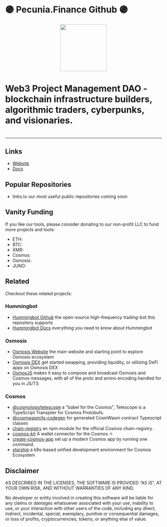 # 🟣 Pecunia.Finance Github 🟣

<p align="center">
  <a href="https://github.com/pecuniafinance">
    <img width="150" src="https://user-images.githubusercontent.com/545047/195456198-c35bf731-255e-42b6-833b-e76df553eec8.svg">
  </a>
  <h1>Web3 Project Management DAO - blockchain infrastructure builders, algorithmic traders, cyberpunks, and visionaries.<h1>
</p>

---

## Links

- [Website](https://pecuniafinance.com)
- [Docs](https://docs.pecuniafinance.com)

## Popular Repositories

- links to our most useful public repositories coming soon

## Vanity Funding

If you like our tools, please consider donating to our non-profit LLC to fund more projects and tools:

- ETH:
- BTC:
- XMR:
- Cosmos:
- Osmosis:
- JUNO:

## Related

Checkout these related projects:

### Hummingbot

- [Hummingbot Github](https://github.com/hummingbot) the open-source high-frequency trading-bot this repository supports
- [Hummingbot Docs](https://docs.hummingbot.org) everything you need to know about Hummingbot

### Osmosis

- [Osmosis Website](https://osmosis.zone) the main website and starting point to explore Osmosis ecosystem
- [Osmosis DEX](https://app.osmosis.zone) get started swapping, providing liquidity, or utilizing DeFi apps on Osmosis DEX
- [OsmosJS](https://github.com/osmosis-labs/osmojs) makes it easy to compose and broadcast Osmosis and Cosmos messages, with all of the proto and amino encoding handled for you in JS/TS

### Cosmos

- [@cosmology/telescope](https://github.com/cosmology-tech/telescope) a "babel for the Cosmos", Telescope is a TypeScript Transpiler for Cosmos Protobufs.
- [@cosmwasm/ts-codegen](https://github.com/CosmWasm/ts-codegen) for generated CosmWasm contract Typescript classes
- [chain-registry](https://github.com/cosmology-tech/chain-registry) an npm module for the official Cosmos chain-registry.
- [cosmos-kit](https://github.com/cosmology-tech/cosmos-kit) A wallet connector for the Cosmos ⚛️
- [create-cosmos-app](https://github.com/cosmology-tech/create-cosmos-app) set up a modern Cosmos app by running one command.
- [starship](https://github.com/cosmology-tech/starship) a k8s-based unified development environment for Cosmos Ecosystem

## Disclaimer

AS DESCRIBED IN THE LICENSES, THE SOFTWARE IS PROVIDED “AS IS”, AT YOUR OWN RISK, AND WITHOUT WARRANTIES OF ANY KIND.

No developer or entity involved in creating this software will be liable for any claims or damages whatsoever associated with your use, inability to use, or your interaction with other users of the code, including any direct, indirect, incidental, special, exemplary, punitive or consequential damages, or loss of profits, cryptocurrencies, tokens, or anything else of value.

<!--

**Here are some ideas to get you started:**

🙋‍♀️ A short introduction - what is your organization all about?
🌈 Contribution guidelines - how can the community get involved?
👩‍💻 Useful resources - where can the community find your docs? Is there anything else the community should know?
🍿 Fun facts - what does your team eat for breakfast?
🧙 Remember, you can do mighty things with the power of [Markdown](https://docs.github.com/github/writing-on-github/getting-started-with-writing-and-formatting-on-github/basic-writing-and-formatting-syntax)
-->
